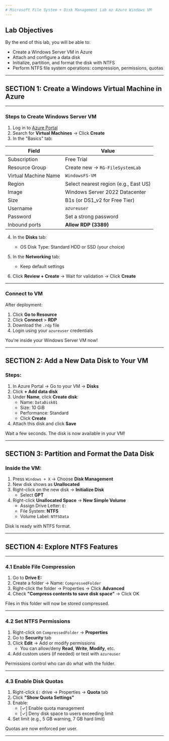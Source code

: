 ```yaml
---
# Microsoft File System + Disk Management Lab on Azure Windows VM  
---
```


## Lab Objectives

By the end of this lab, you will be able to:

- Create a Windows Server VM in Azure
- Attach and configure a data disk
- Initialize, partition, and format the disk with NTFS
- Perform NTFS file system operations: compression, permissions, quotas

---

## SECTION 1: Create a Windows Virtual Machine in Azure

---

### Steps to Create Windows Server VM

1. Log in to [Azure Portal](https://portal.azure.com)
2. Search for **Virtual Machines** → Click **Create**
3. In the "Basics" tab:

| Field               | Value                                  |
|---------------------|----------------------------------------|
| Subscription         | Free Trial                             |
| Resource Group       | Create new → `RG-FileSystemLab`        |
| Virtual Machine Name | `WindowsFS-VM`                         |
| Region               | Select nearest region (e.g., East US) |
| Image                | Windows Server 2022 Datacenter        |
| Size                 | B1s (or DS1_v2 for Free Tier)          |
| Username             | `azureuser`                            |
| Password             | Set a strong password                  |
| Inbound ports        | **Allow RDP (3389)**                   |

4. In the **Disks** tab:
   - OS Disk Type: Standard HDD or SSD (your choice)

5. In the **Networking** tab:
   - Keep default settings

6. Click **Review + Create** → Wait for validation → Click **Create**

---

### Connect to VM

After deployment:

1. Click **Go to Resource**
2. Click **Connect** > **RDP**
3. Download the `.rdp` file
4. Login using your `azureuser` credentials

You're inside your Windows Server VM now!

---

## SECTION 2: Add a New Data Disk to Your VM

### Steps:

1. In Azure Portal → Go to your VM → **Disks**
2. Click **+ Add data disk**
3. Under **Name**, click **Create disk**:
   - Name: `DataDisk01`
   - Size: 10 GiB
   - Performance: Standard
   - Click **Create**
4. Attach this disk and click **Save**

Wait a few seconds. The disk is now available in your VM!

---

## SECTION 3: Partition and Format the Data Disk

### Inside the VM:

1. Press `Windows + X` → Choose **Disk Management**
2. New disk shows as **Unallocated**
3. Right-click on the new disk → **Initialize Disk**
   - Select **GPT**
4. Right-click **Unallocated Space** → **New Simple Volume**
   - Assign Drive Letter: `E:`
   - File System: **NTFS**
   - Volume Label: `NTFSData`

Disk is ready with NTFS format.

---

## SECTION 4: Explore NTFS Features

---

### 4.1 Enable File Compression

1. Go to **Drive E:**
2. Create a folder → Name: `CompressedFolder`
3. Right-click the folder → Properties → Click **Advanced**
4. Check **"Compress contents to save disk space"** → Click OK

Files in this folder will now be stored compressed.

---

### 4.2 Set NTFS Permissions

1. Right-click on `CompressedFolder` → **Properties**
2. Go to **Security** tab
3. Click **Edit** → Add or modify permissions
   - You can allow/deny **Read**, **Write**, **Modify**, etc.
4. Add custom users (if needed) or test with `azureuser`

Permissions control who can do what with the folder.

---

### 4.3 Enable Disk Quotas

1. Right-click `E:` drive → Properties → **Quota** tab
2. Click **"Show Quota Settings"**
3. Enable:
   - [✓] Enable quota management
   - [✓] Deny disk space to users exceeding limit
4. Set limit (e.g., 5 GB warning, 7 GB hard limit)

Quotas are now enforced per user.

---

